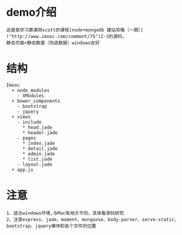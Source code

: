 # demo介绍
    这是我学习慕课网scott的课程[node+mongodb 建站攻略（一期）]("http://www.imooc.com/comment/75")2-3的源码，
    静态页面+静态数据（伪造数据）windows友好
# 结构
    Imooc
      + node_modules
        - XModules
      + bower_components
        - bootstrap
        - jquery
      + views
        - include
          * head.jade
          * header.jade
        - pages
          * index.jade
          * detail.jade
          * admin.jade
          * list.jade
        - layout.jade
      + app.js
        
# 注意
    1、适合windows环境,与Mac有地方不同，具体看源码研究
    2、注意express、jade、moment、mongoose、body-parser、serve-static、bootstrap、jquery模块和各个文件的位置

